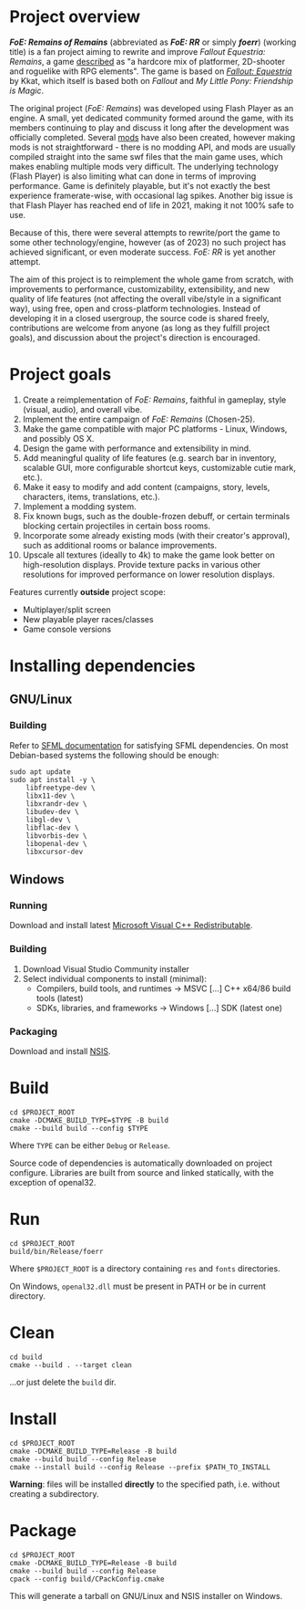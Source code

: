 # Project overview
_**FoE: Remains of Remains**_ (abbreviated as _**FoE: RR**_ or simply _**foerr**_) (working title) is a fan project
aiming to rewrite and improve _Fallout Equestria: Remains_, a game [described](http://foe.ucoz.org/main_en.html) as
"a hardcore mix of platformer, 2D-shooter and roguelike with RPG elements".
The game is based on [_Fallout: Equestria_](https://en.wikipedia.org/wiki/Fallout:_Equestria) by Kkat, which itself is
based both on _Fallout_ and _My Little Pony: Friendship is Magic_.

The original project (_FoE: Remains_) was developed using Flash Player as an engine. A small, yet dedicated community
formed around the game, with its members continuing to play and discuss it long after the development was officially
completed. Several [mods](https://fallout-equestria-remains.fandom.com/wiki/User_Modifications) have also been created,
however making mods is not straightforward - there is no modding API, and mods are usually compiled straight into the
same swf files that the main game uses, which makes enabling multiple mods very difficult. The underlying technology
(Flash Player) is also limiting what can done in terms of improving performance. Game is definitely playable, but it's
not exactly the best experience framerate-wise, with occasional lag spikes. Another big issue is that Flash Player has
reached end of life in 2021, making it not 100% safe to use.

Because of this, there were several attempts to rewrite/port the game to some other technology/engine, however
(as of 2023) no such project has achieved significant, or even moderate success. _FoE: RR_ is yet another attempt.

The aim of this project is to reimplement the whole game from scratch, with improvements to performance,
customizability, extensibility, and new quality of life features (not affecting the overall vibe/style in a significant
way), using free, open and cross-platform technologies. Instead of developing it in a closed usergroup, the source code
is shared freely, contributions are welcome from anyone (as long as they fulfill project goals), and discussion about
the project's direction is encouraged.

# Project goals
1. Create a reimplementation of _FoE: Remains_, faithful in gameplay, style (visual, audio), and overall vibe.
2. Implement the entire campaign of _FoE: Remains_ (Chosen-25).
3. Make the game compatible with major PC platforms - Linux, Windows, and possibly OS X.
4. Design the game with performance and extensibility in mind.
5. Add meaningful quality of life features (e.g. search bar in inventory, scalable GUI, more configurable shortcut keys,
customizable cutie mark, etc.).
6. Make it easy to modify and add content (campaigns, story, levels, characters, items, translations, etc.).
7. Implement a modding system.
8. Fix known bugs, such as the double-frozen debuff, or certain terminals blocking certain projectiles in certain boss
rooms.
9. Incorporate some already existing mods (with their creator's approval), such as additional rooms or balance
improvements.
10. Upscale all textures (ideally to 4k) to make the game look better on high-resolution displays. Provide texture packs
in various other resolutions for improved performance on lower resolution displays.

Features currently **outside** project scope:
* Multiplayer/split screen
* New playable player races/classes
* Game console versions

# Installing dependencies
## GNU/Linux
### Building
Refer to [SFML documentation](https://www.sfml-dev.org/tutorials/2.6/compile-with-cmake.php#installing-dependencies)
for satisfying SFML dependencies. On most Debian-based systems the following should be enough:
```
sudo apt update
sudo apt install -y \
	libfreetype-dev \
	libx11-dev \
	libxrandr-dev \
	libudev-dev \
	libgl-dev \
	libflac-dev \
	libvorbis-dev \
	libopenal-dev \
	libxcursor-dev
```

## Windows
### Running
Download and install latest
[Microsoft Visual C++ Redistributable](https://learn.microsoft.com/en-us/cpp/windows/latest-supported-vc-redist).

### Building
1. Download Visual Studio Community installer
2. Select individual components to install (minimal):
	* Compilers, build tools, and runtimes -> MSVC [...] C++ x64/86 build tools (latest)
	* SDKs, libraries, and frameworks -> Windows [...] SDK (latest one)

### Packaging
Download and install [NSIS](https://nsis.sourceforge.io).

# Build
```
cd $PROJECT_ROOT
cmake -DCMAKE_BUILD_TYPE=$TYPE -B build
cmake --build build --config $TYPE
```
Where `TYPE` can be either `Debug` or `Release`.

Source code of dependencies is automatically downloaded on project configure. Libraries are built from source and linked
statically, with the exception of openal32.

# Run
```
cd $PROJECT_ROOT
build/bin/Release/foerr
```
Where `$PROJECT_ROOT` is a directory containing `res` and `fonts` directories.

On Windows, `openal32.dll` must be present in PATH or be in current directory.

# Clean
```
cd build
cmake --build . --target clean
```

...or just delete the `build` dir.

# Install
```
cd $PROJECT_ROOT
cmake -DCMAKE_BUILD_TYPE=Release -B build
cmake --build build --config Release
cmake --install build --config Release --prefix $PATH_TO_INSTALL
```
**Warning**: files will be installed **directly** to the specified path, i.e. without creating a subdirectory.

# Package
```
cd $PROJECT_ROOT
cmake -DCMAKE_BUILD_TYPE=Release -B build
cmake --build build --config Release
cpack --config build/CPackConfig.cmake
```
This will generate a tarball on GNU/Linux and NSIS installer on Windows.
